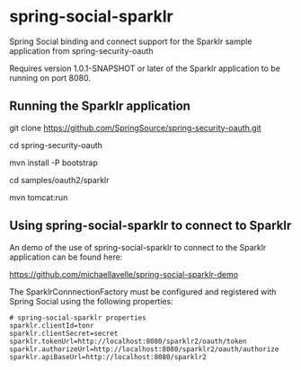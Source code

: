 spring-social-sparklr
=====================

Spring Social binding and connect support for the Sparklr sample application from spring-security-oauth

Requires version 1.0.1-SNAPSHOT or later of the Sparklr application to be running on port 8080.

Running the Sparklr application
-------------------------------

git clone https://github.com/SpringSource/spring-security-oauth.git

cd spring-security-oauth

mvn install -P bootstrap

cd samples/oauth2/sparklr

mvn tomcat:run

Using spring-social-sparklr to connect to Sparklr
-------------------------------------------------

An demo of the use of spring-social-sparklr to connect to the Sparklr application can be found here:

https://github.com/michaellavelle/spring-social-sparklr-demo

The SparklrConnnectionFactory must be configured and registered with Spring Social using the following properties:

```
# spring-social-sparklr properties
sparklr.clientId=tonr
sparklr.clientSecret=secret
sparklr.tokenUrl=http://localhost:8080/sparklr2/oauth/token
sparklr.authorizeUrl=http://localhost:8080/sparklr2/oauth/authorize
sparklr.apiBaseUrl=http://localhost:8080/sparklr2
```


